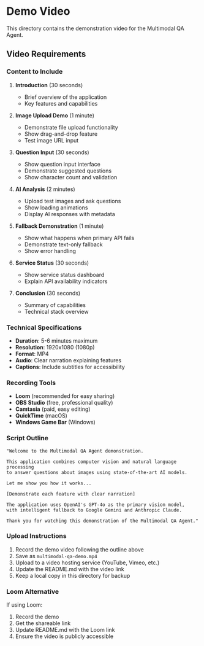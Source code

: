 # Demo Video

This directory contains the demonstration video for the Multimodal QA Agent.

## Video Requirements

### Content to Include

1. **Introduction** (30 seconds)
   - Brief overview of the application
   - Key features and capabilities

2. **Image Upload Demo** (1 minute)
   - Demonstrate file upload functionality
   - Show drag-and-drop feature
   - Test image URL input

3. **Question Input** (30 seconds)
   - Show question input interface
   - Demonstrate suggested questions
   - Show character count and validation

4. **AI Analysis** (2 minutes)
   - Upload test images and ask questions
   - Show loading animations
   - Display AI responses with metadata

5. **Fallback Demonstration** (1 minute)
   - Show what happens when primary API fails
   - Demonstrate text-only fallback
   - Show error handling

6. **Service Status** (30 seconds)
   - Show service status dashboard
   - Explain API availability indicators

7. **Conclusion** (30 seconds)
   - Summary of capabilities
   - Technical stack overview

### Technical Specifications

- **Duration**: 5-6 minutes maximum
- **Resolution**: 1920x1080 (1080p)
- **Format**: MP4
- **Audio**: Clear narration explaining features
- **Captions**: Include subtitles for accessibility

### Recording Tools

- **Loom** (recommended for easy sharing)
- **OBS Studio** (free, professional quality)
- **Camtasia** (paid, easy editing)
- **QuickTime** (macOS)
- **Windows Game Bar** (Windows)

### Script Outline

```
"Welcome to the Multimodal QA Agent demonstration.

This application combines computer vision and natural language processing 
to answer questions about images using state-of-the-art AI models.

Let me show you how it works...

[Demonstrate each feature with clear narration]

The application uses OpenAI's GPT-4o as the primary vision model, 
with intelligent fallback to Google Gemini and Anthropic Claude.

Thank you for watching this demonstration of the Multimodal QA Agent."
```

### Upload Instructions

1. Record the demo video following the outline above
2. Save as `multimodal-qa-demo.mp4`
3. Upload to a video hosting service (YouTube, Vimeo, etc.)
4. Update the README.md with the video link
5. Keep a local copy in this directory for backup

### Loom Alternative

If using Loom:
1. Record the demo
2. Get the shareable link
3. Update README.md with the Loom link
4. Ensure the video is publicly accessible
